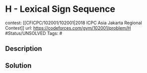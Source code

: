# H - Lexical Sign Sequence

contest: [[CFICPC/102001/102001|2018 ICPC Asia Jakarta Regional Contest]]
url: https://codeforces.com/gym/102001/problem/H
#Status/UNSOLVED
Tags: #

## Description

## Solution

